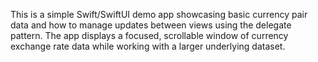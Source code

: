 This is a simple Swift/SwiftUI demo app showcasing basic currency pair data and how to manage updates between views using the delegate pattern. The app displays a focused, scrollable window of currency exchange rate data while working with a larger underlying dataset.
